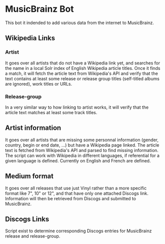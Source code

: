 # MusicBrainz Bot

This bot it indended to add various data from the internet to MusicBrainz.

## Wikipedia Links

### Artist

It goes over all artists that do not have a Wikipedia link yet, and searches for the name in a local Solr index of English Wikipedia article titles. Once it finds a match,
it will fetch the article text from Wikipedia's API and verify that the text contains at least some release or release group titles (self-titled albums are ignored), work titles or URLs.

### Release-group

In a very similar way to how linking to artist works, it will verify that the article text matches at least some track titles.

## Artist information

It goes over all artists that are missing some personnal information (gender, country, begin or end date, ...) but have a Wikipedia page linked.
The article text is fetched from Wikipedia's API and parsed to find missing information.
The script can work with Wikipedia in different languages, if referential for a given language is defined. Currently on English and French are defined.

## Medium format

It goes over all releases that use just Vinyl rather than a more specific format like 7", 10" or 12", and that have only one attached Discogs link.
Information will then be retrieved from Discogs and submitted to MusicBrainz.

## Discogs Links

Script exist to determine corresponding Discogs entries for MusicBrainz release and release-group.

